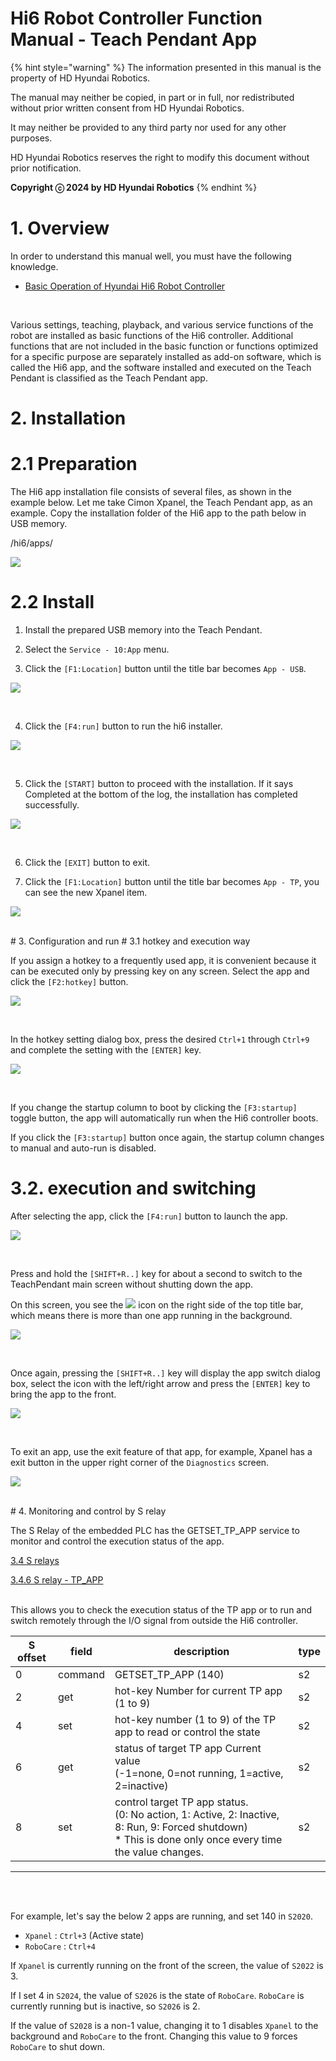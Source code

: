 ﻿# Hi6 Robot Controller Function Manual - Teach Pendant App

{% hint style="warning" %}
The information presented in this manual is the property of HD Hyundai Robotics.

The manual may neither be copied, in part or in full, nor redistributed without prior written consent from HD Hyundai Robotics.

It may neither be provided to any third party nor used for any other purposes.



HD Hyundai Robotics reserves the right to modify this document without prior notification.



**Copyright ⓒ 2024 by HD Hyundai Robotics**
{% endhint %}
# 1. Overview

In order to understand this manual well, you must have the following knowledge.

- [Basic Operation of Hyundai Hi6 Robot Controller](https://hrbook-hrc.web.app/#/view/doc-hi6-operation/english-tp630/README)

<br>

Various settings, teaching, playback, and various service functions of the robot are installed as basic functions of the Hi6 controller. Additional functions that are not included in the basic function or functions optimized for a specific purpose are separately installed as add-on software, which is called the Hi6 app, and the software installed and executed on the Teach Pendant is classified as the Teach Pendant app.
# 2. Installation
# 2.1 Preparation

The Hi6 app installation file consists of several files, as shown in the example below.
Let me take Cimon Xpanel, the Teach Pendant app, as an example.
Copy the installation folder of the Hi6 app to the path below in USB memory.

/hi6/apps/

![](../_assets/2_1_folder.png)

# 2.2 Install

1) Install the prepared USB memory into the Teach Pendant.

2) Select the `Service - 10:App` menu.

3) Click the `[F1:Location]` button until the title bar becomes `App - USB`.

![](../_assets/2_2_app.png)

<br/>

4) Click the `[F4:run]` button to run the hi6 installer.

![](../_assets/2_3_installer.png)

<br/>

5) Click the `[START]` button to proceed with the installation. If it says Completed at the bottom of the log, the installation has completed successfully.

![](../_assets/2_3_installer_b.png)

<br/>

6) Click the `[EXIT]` button to exit.

7) Click the `[F1:Location]` button until the title bar becomes `App - TP`, you can see the new Xpanel item.

![](../_assets/2_4_installed.png)

<br/>
# 3. Configuration and run
# 3.1 hotkey and execution way

If you assign a hotkey to a frequently used app, it is convenient because it can be executed only by pressing key on any screen.
Select the app and click the `[F2:hotkey]` button.

![](../_assets/3_1_hotkey.png)

<br/>

In the hotkey setting dialog box, press the desired `Ctrl+1` through `Ctrl+9` and complete the setting with the `[ENTER]` key.

![](../_assets/3_1_hotkey_b.png)

<br/>

If you change the startup column to boot by clicking the `[F3:startup]` toggle button, the app will automatically run when the Hi6 controller boots.

If you click the `[F3:startup]` button once again, the startup column changes to manual and auto-run is disabled.
# 3.2. execution and switching

After selecting the app, click the `[F4:run]` button to launch the app.

![](../_assets/3_2_run.png)

<br/>

Press and hold the `[SHIFT+R..]` key for about a second to switch to the TeachPendant main screen without shutting down the app.

On this screen, you see the ![](.../_assets/3_switch_c.png) icon on the right side of the top title bar, which means there is more than one app running in the background.

![](../_assets/3_3_switch_b.png)

<br/>

Once again, pressing the `[SHIFT+R..]` key will display the app switch dialog box, select the icon with the left/right arrow and press the `[ENTER]` key to bring the app to the front.

![](../_assets/3_3_switch_d.png)

<br/>

To exit an app, use the exit feature of that app, for example, Xpanel has a exit button in the upper right corner of the `Diagnostics` screen.

![](../_assets/3_3_exit.png)

<br/>
# 4. Monitoring and control by S relay

The S Relay of the embedded PLC has the GETSET_TP_APP service to monitor and control the execution status of the app. <br>

[3.4 S relays](https://hrbook-hrc.web.app/#/view/doc-hi6-embedded-plc/english/3-relay/4-sw-relay/README)

[3.4.6 S relay - TP_APP](https://hrbook-hrc.web.app/#/view/doc-hi6-embedded-plc/english/3-relay/4-sw-relay/6-slot-tp-app)
<br><br>

This allows you to check the execution status of the TP app or to run and switch remotely through the I/O signal from outside the Hi6 controller.


| S offset| field  |                   description                    | type |
| ------- | ------ | ------------------------------------------------ | ---- |
| 0       | command| GETSET_TP_APP (140)                              | s2   |
| 2       | get    | hot-key Number for current TP app (1 to 9)  | s2   |
| 4       | set    | hot-key number (1 to 9) of the TP app to read or control the state | s2 |
| 6       | get    | status of target TP app Current value<br> (-1=none, 0=not running, 1=active, 2=inactive) | s2  |
| 8       | set    | control target TP app status.<br> (0: No action, 1: Active, 2: Inactive, 8: Run, 9: Forced shutdown)<br>* This is done only once every time the value changes. | s2 |

<hr/><br/><br/>

For example, let's say the below 2 apps are running, and set 140 in `S2020`.

* `Xpanel` : `Ctrl+3` (Active state)
* `RoboCare` : `Ctrl+4`

If `Xpanel` is currently running on the front of the screen, the value of `S2022` is 3.

If I set 4 in `S2024`, the value of `S2026` is the state of `RoboCare`. `RoboCare` is currently running but is inactive, so `S2026` is 2.

If the value of `S2028` is a non-1 value, changing it to 1 disables `Xpanel` to the background and `RoboCare` to the front. Changing this value to 9 forces `RoboCare` to shut down.
